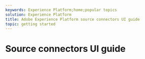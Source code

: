 ```yaml
---
keywords: Experience Platform;home;popular topics
solution: Experience Platform
title: Adobe Experience Platform source connectors UI guide
topic: getting started
---
```


# Source connectors UI guide